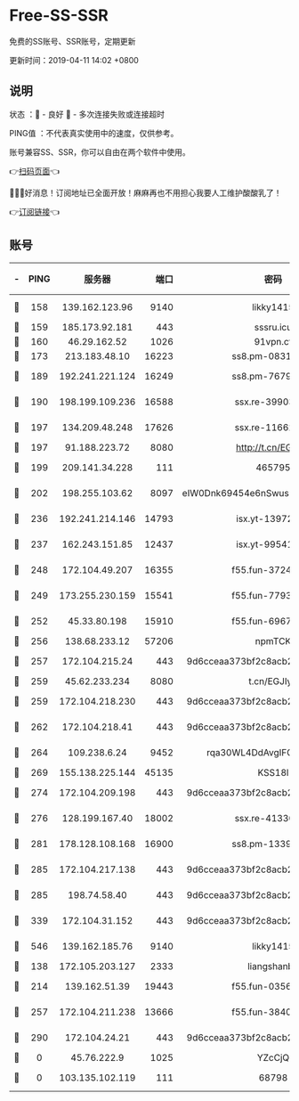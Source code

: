 # Free-SS-SSR

免费的SS账号、SSR账号，定期更新

更新时间：2019-04-11 14:02 +0800

## 说明

状态     ：🙂 - 良好 🙁 - 多次连接失败或连接超时

PING值   ：不代表真实使用中的速度，仅供参考。

账号兼容SS、SSR，你可以自由在两个软件中使用。

👉[扫码页面](https://liesauer.github.io/Free-SS-SSR/)👈

🎉🎉🎉好消息！订阅地址已全面开放！麻麻再也不用担心我要人工维护酸酸乳了！

👉[订阅链接](https://www.liesauer.net/yogurt/subscribe?ACCESS_TOKEN=DAYxR3mMaZAsaqUb)👈

## 账号

|-|PING|服务器|端口|密码|加密方式|区域|
|:----:|:----:|:-----:|-----:|:----:|:----:|:----:|
|🙂|158|139.162.123.96|9140|likky1415|aes-256-cfb|JP|
|🙂|159|185.173.92.181|443|sssru.icu|rc4-md5|RU|
|🙂|160|46.29.162.52|1026|91vpn.cf|rc4-md5|RU|
|🙂|173|213.183.48.10|16223|ss8.pm-08313598|rc4-md5|RU|
|🙂|189|192.241.221.124|16249|ss8.pm-76791808|aes-256-cfb|US|
|🙂|190|198.199.109.236|16588|ssx.re-39903895|aes-256-cfb|US|
|🙂|197|134.209.48.248|17626|ssx.re-11662862|aes-256-cfb|US|
|🙂|197|91.188.223.72|8080|http://t.cn/EGJIyrl|rc4-md5|RU|
|🙂|199|209.141.34.228|111|465795|aes-256-cfb|US|
|🙂|202|198.255.103.62|8097|eIW0Dnk69454e6nSwuspv9DmS201tQ0D|aes-256-cfb|US|
|🙂|236|192.241.214.146|14793|isx.yt-13972982|aes-256-cfb|US|
|🙂|237|162.243.151.85|12437|isx.yt-99541024|aes-256-cfb|US|
|🙂|248|172.104.49.207|16355|f55.fun-37240915|aes-256-cfb|SG|
|🙂|249|173.255.230.159|15541|f55.fun-77939989|aes-256-cfb|US|
|🙂|252|45.33.80.198|15910|f55.fun-69674736|aes-256-cfb|US|
|🙂|256|138.68.233.12|57206|npmTCK|rc4-md5|US|
|🙂|257|172.104.215.24|443|9d6cceaa373bf2c8acb22e60b6a58be6|aes-256-cfb|US|
|🙂|259|45.62.233.234|8080|t.cn/EGJIyrl|rc4-md5|CA|
|🙂|259|172.104.218.230|443|9d6cceaa373bf2c8acb22e60b6a58be6|aes-256-cfb|US|
|🙂|262|172.104.218.41|443|9d6cceaa373bf2c8acb22e60b6a58be6|aes-256-cfb|US|
|🙂|264|109.238.6.24|9452|rqa30WL4DdAvgIFG6Fs3znzTa|aes-256-cfb|FR|
|🙂|269|155.138.225.144|45135|KSS18l|rc4-md5|US|
|🙂|274|172.104.209.198|443|9d6cceaa373bf2c8acb22e60b6a58be6|aes-256-cfb|US|
|🙂|276|128.199.167.40|18002|ssx.re-41330899|aes-256-cfb|SG|
|🙂|281|178.128.108.168|16900|ss8.pm-13399966|aes-256-cfb|SG|
|🙂|285|172.104.217.138|443|9d6cceaa373bf2c8acb22e60b6a58be6|aes-256-cfb|US|
|🙂|285|198.74.58.40|443|9d6cceaa373bf2c8acb22e60b6a58be6|aes-256-cfb|US|
|🙂|339|172.104.31.152|443|9d6cceaa373bf2c8acb22e60b6a58be6|aes-256-cfb|US|
|🙂|546|139.162.185.76|9140|likky1415|aes-256-cfb|DE|
|🙂|138|172.105.203.127|2333|liangshanbo|chacha20|JP|
|🙂|214|139.162.51.39|19443|f55.fun-03566645|aes-256-cfb|SG|
|🙂|257|172.104.211.238|13666|f55.fun-38406327|aes-256-cfb|US|
|🙂|290|172.104.24.21|443|9d6cceaa373bf2c8acb22e60b6a58be6|aes-256-cfb|US|
|🙁|0|45.76.222.9|1025|YZcCjQ|rc4-md5|JP|
|🙁|0|103.135.102.119|111|68798|aes-256-cfb|HK|
